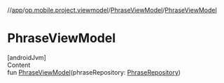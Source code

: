 //[app](../../../index.md)/[op.mobile.project.viewmodel](../index.md)/[PhraseViewModel](index.md)/[PhraseViewModel](-phrase-view-model.md)



# PhraseViewModel  
[androidJvm]  
Content  
fun [PhraseViewModel](-phrase-view-model.md)(phraseRepository: [PhraseRepository](../../op.mobile.project.repository/-phrase-repository/index.md))  



